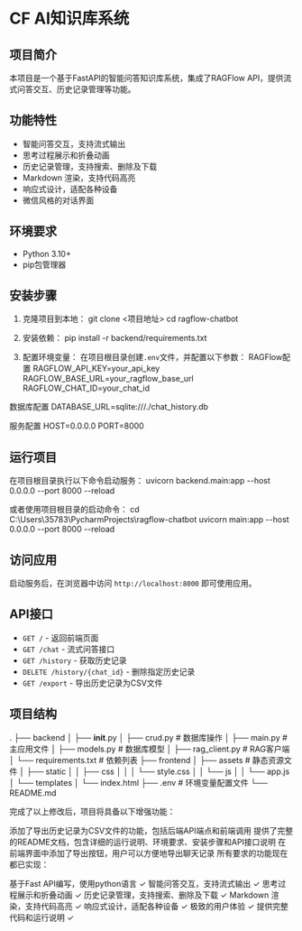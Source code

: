 # CF AI知识库系统

## 项目简介

本项目是一个基于FastAPI的智能问答知识库系统，集成了RAGFlow API，提供流式问答交互、历史记录管理等功能。

## 功能特性

- 智能问答交互，支持流式输出
- 思考过程展示和折叠动画
- 历史记录管理，支持搜索、删除及下载
- Markdown 渲染，支持代码高亮
- 响应式设计，适配各种设备
- 微信风格的对话界面

## 环境要求

- Python 3.10+
- pip包管理器

## 安装步骤

1. 克隆项目到本地：
git clone <项目地址> cd ragflow-chatbot


2. 安装依赖：
pip install -r backend/requirements.txt


3. 配置环境变量：
在项目根目录创建`.env`文件，并配置以下参数：
RAGFlow配置
RAGFLOW_API_KEY=your_api_key RAGFLOW_BASE_URL=your_ragflow_base_url RAGFLOW_CHAT_ID=your_chat_id

数据库配置
DATABASE_URL=sqlite:///./chat_history.db

服务配置
HOST=0.0.0.0 PORT=8000


## 运行项目

在项目根目录执行以下命令启动服务：
uvicorn backend.main:app --host 0.0.0.0 --port 8000 --reload


或者使用项目根目录的启动命令：
cd C:\Users\35783\PycharmProjects\ragflow-chatbot uvicorn main:app --host 0.0.0.0 --port 8000 --reload


## 访问应用

启动服务后，在浏览器中访问 `http://localhost:8000` 即可使用应用。

## API接口

- `GET /` - 返回前端页面
- `GET /chat` - 流式问答接口
- `GET /history` - 获取历史记录
- `DELETE /history/{chat_id}` - 删除指定历史记录
- `GET /export` - 导出历史记录为CSV文件

## 项目结构
.
├── backend
│   ├── __init__.py
│   ├── crud.py          # 数据库操作
│   ├── main.py          # 主应用文件
│   ├── models.py        # 数据库模型
│   ├── rag_client.py    # RAG客户端
│   └── requirements.txt # 依赖列表
├── frontend
│   ├── assets           # 静态资源文件
│   ├── static
│   │   ├── css
│   │   │   └── style.css
│   │   └── js
│   │       └── app.js
│   └── templates
│       └── index.html
├── .env                 # 环境变量配置文件
└── README.md

完成了以上修改后，项目将具备以下增强功能：

添加了导出历史记录为CSV文件的功能，包括后端API端点和前端调用
提供了完整的README文档，包含详细的运行说明、环境要求、安装步骤和API接口说明
在前端界面中添加了导出按钮，用户可以方便地导出聊天记录
所有要求的功能现在都已实现：

基于Fast API编写，使用python语言 ✓
智能问答交互，支持流式输出 ✓
思考过程展示和折叠动画 ✓
历史记录管理，支持搜索、删除及下载 ✓
Markdown 渲染，支持代码高亮 ✓
响应式设计，适配各种设备 ✓
极致的用户体验 ✓
提供完整代码和运行说明 ✓